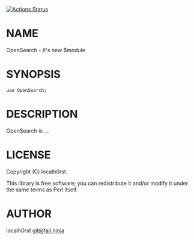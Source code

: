 [![Actions Status](https://github.com/localh0rst/OpenSearch/actions/workflows/test.yml/badge.svg)](https://github.com/localh0rst/OpenSearch/actions)
# NAME

OpenSearch - It's new $module

# SYNOPSIS

    use OpenSearch;

# DESCRIPTION

OpenSearch is ...

# LICENSE

Copyright (C) localh0rst.

This library is free software; you can redistribute it and/or modify
it under the same terms as Perl itself.

# AUTHOR

localh0rst <git@fail.ninja>
